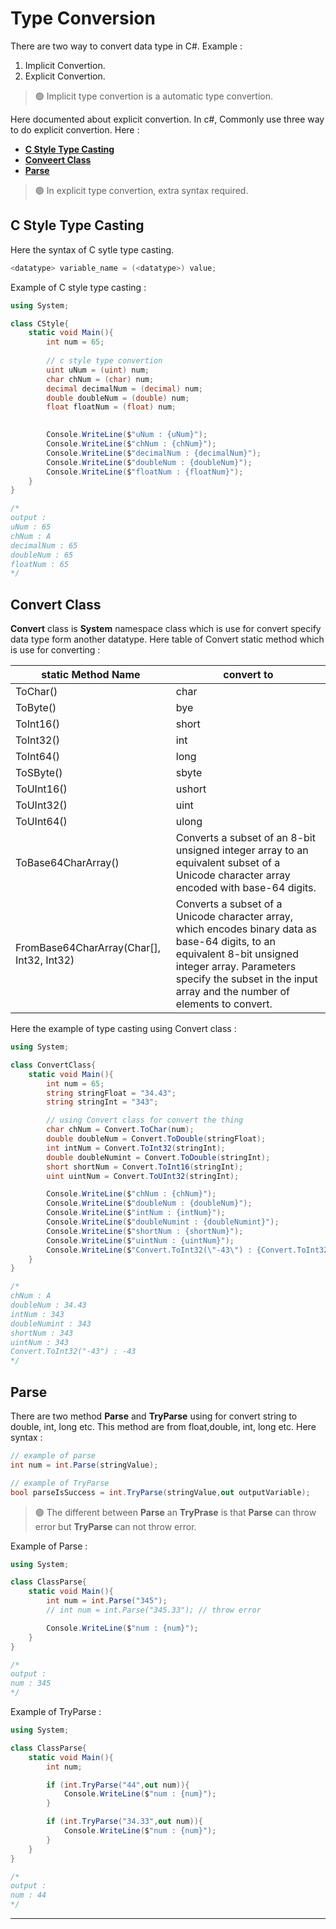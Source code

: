 Type Conversion
================

There are two way to convert data type in C#. Example : 
1. Implicit Convertion.
2. Explicit Convertion.

> 🟢 Implicit type convertion is a automatic type convertion.

Here documented about explicit convertion. In c#, Commonly use three way to do explicit convertion. Here : 
- **[C Style Type Casting](#c-style-type-casting)**
- **[Conveert Class](#convert-class)**
- **[Parse](#parse)**

> 🟢 In explicit type convertion, extra syntax required.

## C Style Type Casting
Here the syntax of C sytle type casting.
```cs
<datatype> variable_name = (<datatype>) value;
```

Example of C style type casting : 
```cs
using System;

class CStyle{
    static void Main(){
        int num = 65;
        
        // c style type convertion
        uint uNum = (uint) num;
        char chNum = (char) num;
        decimal decimalNum = (decimal) num;
        double doubleNum = (double) num;
        float floatNum = (float) num;
        

        Console.WriteLine($"uNum : {uNum}");
        Console.WriteLine($"chNum : {chNum}");
        Console.WriteLine($"decimalNum : {decimalNum}");
        Console.WriteLine($"doubleNum : {doubleNum}");
        Console.WriteLine($"floatNum : {floatNum}");
    }
}

/*
output :
uNum : 65
chNum : A
decimalNum : 65
doubleNum : 65
floatNum : 65
*/
```
## Convert Class
**Convert** class is **System** namespace class which is use for convert specify data type form another datatype. Here table of Convert static method which is use for converting : 

| static Method Name  | convert to                                                           |
|---------------------|----------------------------------------------------------------------|
| ToChar()            | char |
| ToByte()            | bye  |
| ToInt16()           | short|
| ToInt32()           | int |
| ToInt64()           | long|
| ToSByte()           | sbyte|
| ToUInt16()          | ushort|
| ToUInt32()          | uint |
| ToUInt64()          | ulong|
| ToBase64CharArray() | 	Converts a subset of an 8-bit unsigned integer array to an equivalent subset of a Unicode character array encoded with base-64 digits. |
| FromBase64CharArray(Char[], Int32, Int32) | Converts a subset of a Unicode character array, which encodes binary data as base-64 digits, to an equivalent 8-bit unsigned integer array. Parameters specify the subset in the input array and the number of elements to convert. |

Here the example of type casting using Convert class : 
```cs
using System;

class ConvertClass{
    static void Main(){
        int num = 65;
        string stringFloat = "34.43";
        string stringInt = "343";

        // using Convert class for convert the thing
        char chNum = Convert.ToChar(num);
        double doubleNum = Convert.ToDouble(stringFloat);
        int intNum = Convert.ToInt32(stringInt);
        double doubleNumint = Convert.ToDouble(stringInt);
        short shortNum = Convert.ToInt16(stringInt);
        uint uintNum = Convert.ToUInt32(stringInt);

        Console.WriteLine($"chNum : {chNum}");
        Console.WriteLine($"doubleNum : {doubleNum}");
        Console.WriteLine($"intNum : {intNum}");
        Console.WriteLine($"doubleNumint : {doubleNumint}");
        Console.WriteLine($"shortNum : {shortNum}");
        Console.WriteLine($"uintNum : {uintNum}");
        Console.WriteLine($"Convert.ToInt32(\"-43\") : {Convert.ToInt32("-43")}");
    }
}

/*
chNum : A
doubleNum : 34.43
intNum : 343
doubleNumint : 343
shortNum : 343
uintNum : 343
Convert.ToInt32("-43") : -43
*/
```

## Parse
There are two method **Parse** and **TryParse** using for convert string to double, int, long etc. This method are from float,double, int, long etc. Here syntax : 
```cs
// example of parse
int num = int.Parse(stringValue);

// example of TryParse
bool parseIsSuccess = int.TryParse(stringValue,out outputVariable);
```

> 🟢 The different between **Parse** an **TryPrase** is that **Parse** can throw error but **TryParse** can not throw error.

Example of Parse : 
```cs
using System;

class ClassParse{
    static void Main(){
        int num = int.Parse("345");
        // int num = int.Parse("345.33"); // throw error

        Console.WriteLine($"num : {num}");
    }
}

/*
output : 
num : 345
*/
```

Example of TryParse : 
```cs
using System;

class ClassParse{
    static void Main(){
        int num;

        if (int.TryParse("44",out num)){
            Console.WriteLine($"num : {num}");
        }

        if (int.TryParse("34.33",out num)){
            Console.WriteLine($"num : {num}");
        }
    }
}

/*
output : 
num : 44
*/
```

<hr />
<br />

